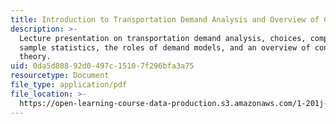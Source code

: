 ```yaml
---
title: Introduction to Transportation Demand Analysis and Overview of Consumer Theory
description: >-
  Lecture presentation on transportation demand analysis, choices, complexity,
  sample statistics, the roles of demand models, and an overview of consumer
  theory.
uid: 0da5d808-92d0-497c-1510-7f296bfa3a75
resourcetype: Document
file_type: application/pdf
file_location: >-
  https://open-learning-course-data-production.s3.amazonaws.com/1-201j-transportation-systems-analysis-demand-and-economics-fall-2008/0da5d80892d0497c15107f296bfa3a75_MIT1_201JF08_lec02.pdf
---
```

